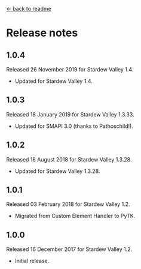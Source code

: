 ﻿﻿[← back to readme](README.md)

# Release notes
## 1.0.4
Released 26 November 2019 for Stardew Valley 1.4.

* Updated for Stardew Valley 1.4.

## 1.0.3
Released 18 January 2019 for Stardew Valley 1.3.33.

* Updated for SMAPI 3.0 (thanks to Pathoschild!).

## 1.0.2
Released 18 August 2018 for Stardew Valley 1.3.28.

* Updated for Stardew Valley 1.3.28.

## 1.0.1
Released 03 February 2018 for Stardew Valley 1.2.

* Migrated from Custom Element Handler to PyTK.

## 1.0.0
Released 16 December 2017 for Stardew Valley 1.2.

* Initial release.
